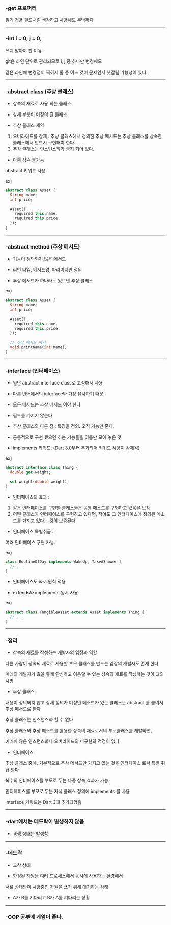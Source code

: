 ### -get 프로퍼티

읽기 전용 필드처럼 생각하고 사용해도 무방하다

***

### -int i = 0, j = 0;

쓰지 말아야 할 이유

git은 라인 단위로 관리되므로 i, j 중 하나만 변경해도

같은 라인에 변경점이 찍혀서 둘 중 어느 것이 문제인지 헷갈릴 가능성이 있다.

***

### -abstract class (추상 클래스)

- 상속의 재료로 사용 되는 클래스

- 상세 부분이 미정의 된 클래스

- 추상 클래스 제약

1. 오버라이드를 강제 : 추상 클래스에서 정의한 추상 메서드는 추상 클래스를 상속한 클래스에서 반드시 구현해야 한다.
2. 추상 클래스는 인스턴스화가 금지 되어 있다.

- 다중 상속 불가능

abstract 키워드 사용

ex)

```dart
abstract class Asset {
  String name;
  int price;

  Asset({
    required this.name,
    required this.price,
  });
}
```

***

### -abstract method (추상 메서드)

- 기능이 정의되지 않은 메서드

- 리턴 타입, 메서드명, 파라미터만 정의

- 추상 메서드가 하나라도 있으면 추상 클래스

ex)

```dart
abstract class Asset {
  String name;
  int price;

  Asset({
    required this.name,
    required this.price,
  });

  // 추상 메서드 예시
  void printName(int name);
}
```

*** 

### -interface (인터페이스)

- 일단 abstract interface class로 고정해서 사용

- 다른 언어에서의 interface와 가장 유사하기 때문

- 모든 메서드는 추상 메서드 여야 한다

- 필드를 가지지 않는다

- 추상 클래스와 다른 점 : 특징을 정의. 오직 기능만 존재.

- 공통적으로 구현 했으면 하는 기능들을 이름만 모아 놓은 것

- implements 키워드. (Dart 3.0부터 추가되어 키워드 사용이 강제됨)

ex)

```dart
abstract interface class Thing {
  double get weight;

  set weight(double weight);
}
```

- 인터페이스의 효과 :

1. 같은 인터페이스를 구현한 클래스들은 공통 메소드를 구현하고 있음을 보장
2. 어떤 클래스가 인터페이스를 구현하고 있다면, 적어도 그 인터페이스에 정의된 메소드를 가지고 있다는 것이 보증된다

- 인터페이스 특별취급 :

여러 인터페이스 구현 가능.

ex)

```dart
class RoutineOfDay implements WakeUp, TakeAShower {
  // ...
}
```

- 인터페이스도 is-a 원칙 적용

- extends와 implements 동시 사용

ex)

```dart
abstract class TangibleAsset extends Asset implements Thing {
  // ...
}
```

***

### -정리

- 상속의 재료를 작성하는 개발자의 입장과 역할

다른 사람이 상속의 재료로 사용할 부모 클래스를 만드는 입장의 개발자도 존재 한다

미래의 개발자가 효율 좋게 안심하고 이용할 수 있는 상속의 재료를 작성하는 것이 그의 사명

- 추상 클래스

내용이 정의되지 않고 상세 정의가 미정인 메소드가 있는 클래스는 abstract 를 붙여서 추상 메서드로 한다

추상 클래스는 인스턴스화 할 수 없다

추상 클래스와 추상 메소드를 활용한 상속의 재료로서의 부모클래스를 개발하면,

예기치 않은 인스턴스화나 오버라이드의 미구현의 걱정이 없다

- 인터페이스

추상 클래스 중에, 기본적으로 추상 메서드만 가지고 있는 것을 인터페이스 로서 특별 취급 한다

복수의 인터페이스를 부모로 두는 다중 상속 효과가 가능

인터페이스를 부모로 두는 자식 클래스 정의에 implements 를 사용

interface 키워드는 Dart 3에 추가되었음

***

### -dart에서는 데드락이 발생하지 않음

- 경쟁 상태는 발생함

***

### -데드락

- 교착 상태

- 한정된 자원을 여러 프로세스에서 동시에 사용하는 환경에서

서로 상대방이 사용중인 자원을 쓰기 위해 대기하는 상태

- A가 B를 기다리고 B가 A를 기다리는 상황

***

### -OOP 공부에 게임이 좋다.